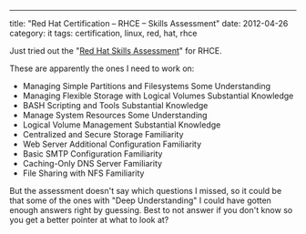---
title: "Red Hat Certification – RHCE – Skills Assessment"
date: 2012-04-26
category: it
tags: certification, linux, red, hat, rhce

Just tried out the "[Red Hat Skills Assessment](http://www.redhat.com/training/assessment.html "redhat.com")" for RHCE.

These are apparently the ones I need to work on:

- Managing Simple Partitions and Filesystems Some Understanding
- Managing Flexible Storage with Logical Volumes Substantial Knowledge
- BASH Scripting and Tools Substantial Knowledge
- Manage System Resources Some Understanding
- Logical Volume Management Substantial Knowledge
- Centralized and Secure Storage Familiarity
- Web Server Additional Configuration Familiarity
- Basic SMTP Configuration Familiarity
- Caching-Only DNS Server Familiarity
- File Sharing with NFS Familiarity

But the assessment doesn't say which questions I missed, so it could be that some of the ones with "Deep Understanding" I could have gotten enough answers right by guessing. Best to not answer if you don't know so you get a better pointer at what to look at?
